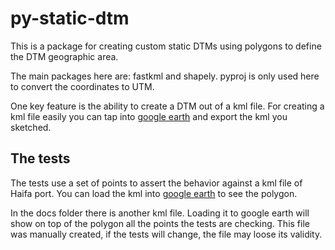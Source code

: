# py-static-dtm
This is a package for creating custom static DTMs using polygons to define the DTM geographic area.

The main packages here are: fastkml and shapely. pyproj is only used here to convert the coordinates to UTM.

One key feature is the ability to create a DTM out of a kml file. For creating a kml file easily you can tap into [google earth](https://earth.google.com/web/) and export the kml you sketched.

## The tests
The tests use a set of points to assert the behavior against a kml file of Haifa port. You can load the kml into [google earth](https://earth.google.com/web/) to see the polygon.

In the docs folder there is another kml file. Loading it to google earth will show on top of the polygon all the points the tests are checking. This file was manually created, if the tests will change, the file may loose its validity.
